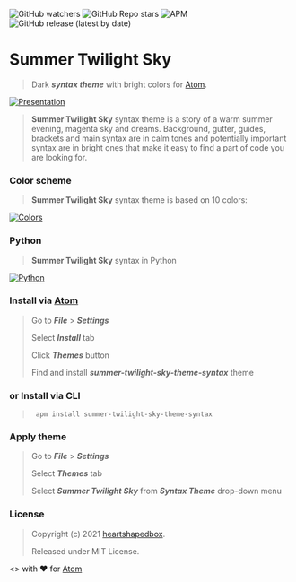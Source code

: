 ![GitHub watchers](https://img.shields.io/github/watchers/heartshapedbox/summer-twilight-sky-theme-syntax?color=5955E8&logo=github)
![GitHub Repo stars](https://img.shields.io/github/stars/heartshapedbox/summer-twilight-sky-theme-syntax?color=5955E8&logo=github)
![APM](https://img.shields.io/apm/l/summer-twilight-sky-theme-syntax?color=green)
![GitHub release (latest by date)](https://img.shields.io/github/v/release/heartshapedbox/summer-twilight-sky-theme-syntax?color=FF4500)

# Summer Twilight Sky
>Dark **_syntax theme_** with bright colors for [Atom](https://atom.io).

[![Presentation](https://user-images.githubusercontent.com/27690717/164568315-a7d5d4ff-76eb-45fa-9934-935ffe1cd5ab.png)](https://user-images.githubusercontent.com/27690717/164568315-a7d5d4ff-76eb-45fa-9934-935ffe1cd5ab.png)

>**Summer Twilight Sky** syntax theme is a story of a warm summer evening, magenta sky and dreams. Background, gutter, guides, brackets and main syntax are in calm tones and potentially important syntax are in bright ones that make it easy to find a part of code you are looking for.

### Color scheme
>**Summer Twilight Sky** syntax theme is based on 10 colors:

[![Colors](https://user-images.githubusercontent.com/27690717/164568238-240227a3-e7ce-4c08-8dd2-ca3ea8278c66.png)
](https://user-images.githubusercontent.com/27690717/164568238-240227a3-e7ce-4c08-8dd2-ca3ea8278c66.png)

### Python
> **Summer Twilight Sky** syntax in Python

[![Python](https://user-images.githubusercontent.com/27690717/164568359-55cec456-9ad8-4053-a1f2-479f7d303e66.png)](https://user-images.githubusercontent.com/27690717/164568359-55cec456-9ad8-4053-a1f2-479f7d303e66.png)

### Install via [Atom](https://atom.io)
> Go to **_File_** > **_Settings_**
>
> Select **_Install_** tab
>
> Click **_Themes_** button
>
> Find and install **_summer-twilight-sky-theme-syntax_** theme
### or Install via CLI
> <pre><code> apm install summer-twilight-sky-theme-syntax</code></pre>

### Apply theme
> Go to **_File_** > **_Settings_**
>
> Select **_Themes_** tab
>
> Select **_Summer Twilight Sky_** from **_Syntax Theme_** drop-down menu

### License
> Copyright (c) 2021 [heartshapedbox](https://github.com/heartshapedbox).
>
> Released under MIT License.


<> with ❤ for [Atom](https://atom.io)

